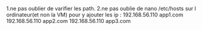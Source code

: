 1.ne pas oublier de varifier les path.
2.ne pas oublie de nano /etc/hosts sur l ordinateur(et non la VM)  pour y ajouter les ip :  192.168.56.110 app1.com
                                                                                            192.168.56.110 app2.com
                                                                                            192.168.56.110 app3.com

